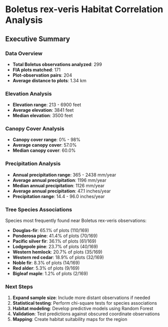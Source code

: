 # Boletus rex-veris Habitat Correlation Analysis
## Executive Summary

### Data Overview
- **Total Boletus observations analyzed**: 299
- **FIA plots matched**: 171
- **Plot-observation pairs**: 204
- **Average distance to plots**: 1.34 km

### Elevation Analysis
- **Elevation range**: 213 - 6900 feet
- **Average elevation**: 3841 feet
- **Median elevation**: 3500 feet

### Canopy Cover Analysis
- **Canopy cover range**: 0% - 98%
- **Average canopy cover**: 57.0%
- **Median canopy cover**: 60.0%

### Precipitation Analysis
- **Annual precipitation range**: 365 - 2438 mm/year
- **Average annual precipitation**: 1196 mm/year
- **Median annual precipitation**: 1126 mm/year
- **Average annual precipitation**: 47.1 inches/year
- **Precipitation range**: 14.4 - 96.0 inches/year

### Tree Species Associations
Species most frequently found near Boletus rex-veris observations:

- **Douglas-fir**: 65.1% of plots (110/169)
- **Ponderosa pine**: 41.4% of plots (70/169)
- **Pacific silver fir**: 36.1% of plots (61/169)
- **Lodgepole pine**: 23.7% of plots (40/169)
- **Western hemlock**: 20.7% of plots (35/169)
- **Western red cedar**: 18.9% of plots (32/169)
- **Noble fir**: 8.3% of plots (14/169)
- **Red alder**: 5.3% of plots (9/169)
- **Bigleaf maple**: 1.2% of plots (2/169)

### Next Steps
1. **Expand sample size**: Include more distant observations if needed
2. **Statistical testing**: Perform chi-square tests for species associations
3. **Habitat modeling**: Develop predictive models using Random Forest
4. **Validation**: Test predictions against obscured coordinate observations
5. **Mapping**: Create habitat suitability maps for the region